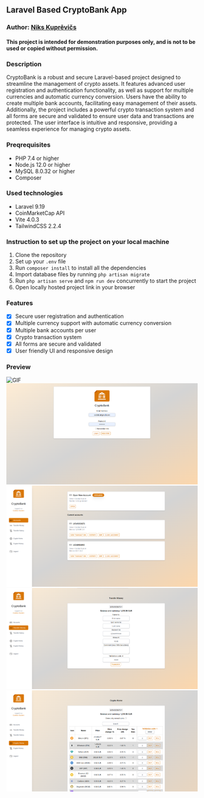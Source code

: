 ## Laravel Based CryptoBank App
### Author: [Niks Kuprēvičs](https://www.linkedin.com/in/niks-kupr%C4%93vi%C4%8Ds/)
#### This project is intended for demonstration purposes only, and is not to be used or copied without permission.


### Description
CryptoBank is a robust and secure Laravel-based
project designed to streamline the management of crypto assets. It features
advanced user registration and authentication functionality, as well as support
for multiple currencies and automatic currency conversion. 
Users have the ability to create multiple bank accounts, facilitating easy management
of their assets. Additionally, the project includes a powerful crypto transaction 
system and all forms are secure and validated to ensure user data and transactions
are protected. The user interface is intuitive and responsive, providing a seamless 
experience for managing crypto assets.

### Preqrequisites
- PHP 7.4 or higher
- Node.js 12.0 or higher
- MySQL 8.0.32 or higher
- Composer

### Used technologies
- Laravel 9.19
- CoinMarketCap API
- Vite 4.0.3
- TailwindCSS 2.2.4

### Instruction to set up the project on your local machine
1. Clone the repository
2. Set up your `.env` file
3. Run `composer install` to install all the dependencies
4. Import database files by running `php artisan migrate`
5. Run `php artisan serve` and `npm run dev` concurrently to start the project
6. Open locally hosted project link in your browser

### Features
- [x] Secure user registration and authentication
- [x] Multiple currency support with automatic currency conversion
- [x] Multiple bank accounts per user
- [x] Crypto transaction system
- [x] All forms are secure and validated
- [x] User friendly UI and responsive design

### Preview
![GIF](Screenshots/Bank%20Project%20demo.gif)
![Screenshot 1](Screenshots/Screenshot_1.png)
![Screenshot 2](Screenshots/Screenshot_2.png)
![Screenshot 3](Screenshots/Screenshot_3.png)
![Screenshot 4](Screenshots/Screenshot_4.png)

